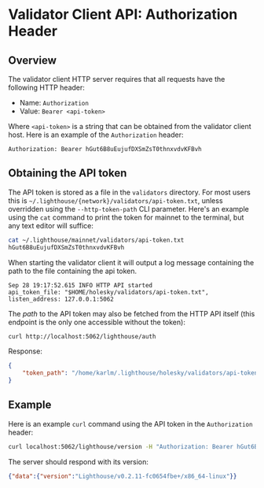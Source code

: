 # Validator Client API: Authorization Header

## Overview

The validator client HTTP server requires that all requests have the following
HTTP header:

- Name: `Authorization`
- Value: `Bearer <api-token>`

Where `<api-token>` is a string that can be obtained from the validator client
host. Here is an example of the `Authorization` header:

```text
Authorization: Bearer hGut6B8uEujufDXSmZsT0thnxvdvKFBvh
```

## Obtaining the API token

The API token is stored as a file in the `validators` directory. For most users
this is `~/.lighthouse/{network}/validators/api-token.txt`, unless overridden using the
`--http-token-path` CLI parameter. Here's an
example using the `cat` command to print the token for mainnet to the terminal, but any
text editor will suffice:

```bash
cat ~/.lighthouse/mainnet/validators/api-token.txt
hGut6B8uEujufDXSmZsT0thnxvdvKFBvh
```

When starting the validator client it will output a log message containing the path
to the file containing the api token.

```text
Sep 28 19:17:52.615 INFO HTTP API started                        api_token_file: "$HOME/holesky/validators/api-token.txt", listen_address: 127.0.0.1:5062
```

The _path_ to the API token may also be fetched from the HTTP API itself (this endpoint is the only
one accessible without the token):

```bash
curl http://localhost:5062/lighthouse/auth
```

Response:

```json
{
    "token_path": "/home/karlm/.lighthouse/holesky/validators/api-token.txt"
}
```

## Example

Here is an example `curl` command using the API token in the `Authorization` header:

```bash
curl localhost:5062/lighthouse/version -H "Authorization: Bearer hGut6B8uEujufDXSmZsT0thnxvdvKFBvh"
```

The server should respond with its version:

```json
{"data":{"version":"Lighthouse/v0.2.11-fc0654fbe+/x86_64-linux"}}
```
